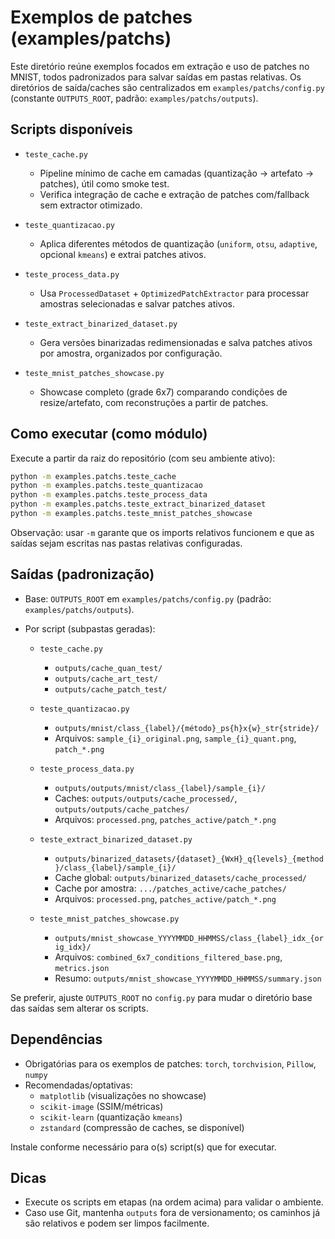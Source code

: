 # Exemplos de patches (examples/patchs)

Este diretório reúne exemplos focados em extração e uso de patches no MNIST, todos padronizados para salvar saídas em pastas relativas. Os diretórios de saída/caches são centralizados em `examples/patchs/config.py` (constante `OUTPUTS_ROOT`, padrão: `examples/patchs/outputs`).

## Scripts disponíveis

- `teste_cache.py`
  - Pipeline mínimo de cache em camadas (quantização → artefato → patches), útil como smoke test.
  - Verifica integração de cache e extração de patches com/fallback sem extractor otimizado.

- `teste_quantizacao.py`
  - Aplica diferentes métodos de quantização (`uniform`, `otsu`, `adaptive`, opcional `kmeans`) e extrai patches ativos.

- `teste_process_data.py`
  - Usa `ProcessedDataset` + `OptimizedPatchExtractor` para processar amostras selecionadas e salvar patches ativos.

- `teste_extract_binarized_dataset.py`
  - Gera versões binarizadas redimensionadas e salva patches ativos por amostra, organizados por configuração.

- `teste_mnist_patches_showcase.py`
  - Showcase completo (grade 6x7) comparando condições de resize/artefato, com reconstruções a partir de patches.

## Como executar (como módulo)

Execute a partir da raiz do repositório (com seu ambiente ativo):

```bash
python -m examples.patchs.teste_cache
python -m examples.patchs.teste_quantizacao
python -m examples.patchs.teste_process_data
python -m examples.patchs.teste_extract_binarized_dataset
python -m examples.patchs.teste_mnist_patches_showcase
```

Observação: usar `-m` garante que os imports relativos funcionem e que as saídas sejam escritas nas pastas relativas configuradas.

## Saídas (padronização)

- Base: `OUTPUTS_ROOT` em `examples/patchs/config.py` (padrão: `examples/patchs/outputs`).
- Por script (subpastas geradas):

  - `teste_cache.py`
    - `outputs/cache_quan_test/`
    - `outputs/cache_art_test/`
    - `outputs/cache_patch_test/`

  - `teste_quantizacao.py`
    - `outputs/mnist/class_{label}/{método}_ps{h}x{w}_str{stride}/`
    - Arquivos: `sample_{i}_original.png`, `sample_{i}_quant.png`, `patch_*.png`

  - `teste_process_data.py`
    - `outputs/outputs/mnist/class_{label}/sample_{i}/`
    - Caches: `outputs/outputs/cache_processed/`, `outputs/outputs/cache_patches/`
    - Arquivos: `processed.png`, `patches_active/patch_*.png`

  - `teste_extract_binarized_dataset.py`
    - `outputs/binarized_datasets/{dataset}_{WxH}_q{levels}_{method}/class_{label}/sample_{i}/`
    - Cache global: `outputs/binarized_datasets/cache_processed/`
    - Cache por amostra: `.../patches_active/cache_patches/`
    - Arquivos: `processed.png`, `patches_active/patch_*.png`

  - `teste_mnist_patches_showcase.py`
    - `outputs/mnist_showcase_YYYYMMDD_HHMMSS/class_{label}_idx_{orig_idx}/`
    - Arquivos: `combined_6x7_conditions_filtered_base.png`, `metrics.json`
    - Resumo: `outputs/mnist_showcase_YYYYMMDD_HHMMSS/summary.json`

Se preferir, ajuste `OUTPUTS_ROOT` no `config.py` para mudar o diretório base das saídas sem alterar os scripts.

## Dependências

- Obrigatórias para os exemplos de patches: `torch`, `torchvision`, `Pillow`, `numpy`
- Recomendadas/optativas:
  - `matplotlib` (visualizações no showcase)
  - `scikit-image` (SSIM/métricas)
  - `scikit-learn` (quantização `kmeans`)
  - `zstandard` (compressão de caches, se disponível)

Instale conforme necessário para o(s) script(s) que for executar.

## Dicas

- Execute os scripts em etapas (na ordem acima) para validar o ambiente.
- Caso use Git, mantenha `outputs` fora de versionamento; os caminhos já são relativos e podem ser limpos facilmente.